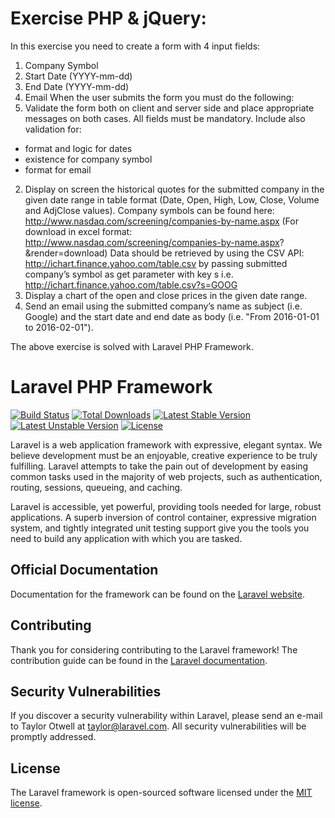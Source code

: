# Exercise PHP & jQuery:

In this exercise you need to create a form with 4 input fields:
1) Company Symbol
2) Start Date (YYYY-mm-dd)
3) End Date (YYYY-mm-dd)
4) Email
When the user submits the form you must do the following:
1) Validate the form both on client and server side and place appropriate messages
on both cases. All fields must be mandatory. Include also validation for:
- format and logic for dates
- existence for company symbol
- format for email
2) Display on screen the historical quotes for the submitted company in the given
date range in table format (Date, Open, High, Low, Close, Volume and AdjClose
values).
Company symbols can be found here:
http://www.nasdaq.com/screening/companies-by-name.aspx (For download in excel
format: http://www.nasdaq.com/screening/companies-by-name.aspx?
&render=download)
Data should be retrieved by using the CSV API:
http://ichart.finance.yahoo.com/table.csv
by passing submitted company’s symbol as get parameter with key s i.e.
http://ichart.finance.yahoo.com/table.csv?s=GOOG
3) Display a chart of the open and close prices in the given date range.
4) Send an email using the submitted company’s name as subject (i.e. Google) and
the start date and end date as body (i.e. "From 2016-01-01 to 2016-02-01").


The above exercise is solved with Laravel PHP Framework.


# Laravel PHP Framework

[![Build Status](https://travis-ci.org/laravel/framework.svg)](https://travis-ci.org/laravel/framework)
[![Total Downloads](https://poser.pugx.org/laravel/framework/d/total.svg)](https://packagist.org/packages/laravel/framework)
[![Latest Stable Version](https://poser.pugx.org/laravel/framework/v/stable.svg)](https://packagist.org/packages/laravel/framework)
[![Latest Unstable Version](https://poser.pugx.org/laravel/framework/v/unstable.svg)](https://packagist.org/packages/laravel/framework)
[![License](https://poser.pugx.org/laravel/framework/license.svg)](https://packagist.org/packages/laravel/framework)

Laravel is a web application framework with expressive, elegant syntax. We believe development must be an enjoyable, creative experience to be truly fulfilling. Laravel attempts to take the pain out of development by easing common tasks used in the majority of web projects, such as authentication, routing, sessions, queueing, and caching.

Laravel is accessible, yet powerful, providing tools needed for large, robust applications. A superb inversion of control container, expressive migration system, and tightly integrated unit testing support give you the tools you need to build any application with which you are tasked.

## Official Documentation

Documentation for the framework can be found on the [Laravel website](http://laravel.com/docs).

## Contributing

Thank you for considering contributing to the Laravel framework! The contribution guide can be found in the [Laravel documentation](http://laravel.com/docs/contributions).

## Security Vulnerabilities

If you discover a security vulnerability within Laravel, please send an e-mail to Taylor Otwell at taylor@laravel.com. All security vulnerabilities will be promptly addressed.

## License

The Laravel framework is open-sourced software licensed under the [MIT license](http://opensource.org/licenses/MIT).
